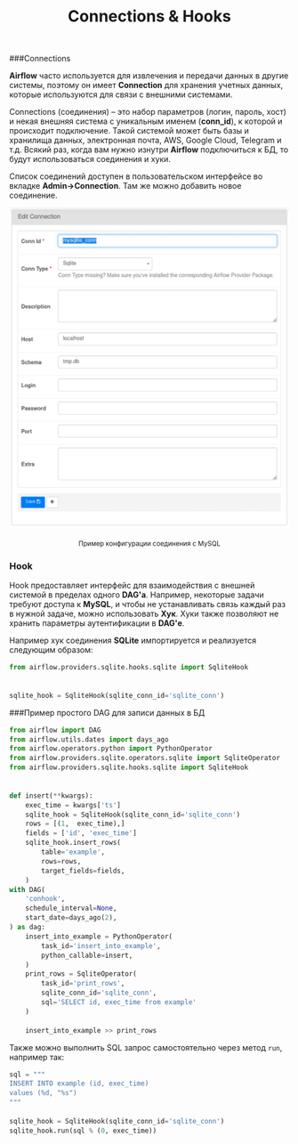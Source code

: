 <h1 align="center">Connections & Hooks</h1>

<br>

###Connections

**Airflow** часто используется для извлечения и передачи данных в другие 
системы, поэтому он имеет **Connection** для 
хранения учетных данных, которые используются для связи с внешними системами.

Connections (соединения) – это набор параметров (логин, пароль, хост) и 
некая внешняя система c уникальным именем (**conn_id**), к которой и 
происходит подключение. Такой системой может быть базы и хранилища 
данных, электронная почта, AWS, Google Cloud, Telegram и т.д. 
Всякий раз, когда вам нужно изнутри **Airflow** подключиться к БД, то 
будут использоваться соединения и хуки.


Список соединений доступен в пользовательском интерфейсе во вкладке 
**Admin->Connection**. Там же можно добавить новое соединение.

![img_1.png](img_1.png)
<p align="center"><small>Пример конфигурации соединения с MySQL</small></p>

### Hook

Hook предоставляет интерфейс для взаимодействия с внешней системой в пределах 
одного **DAG'а**. Например, некоторые задачи требуют доступа к **MySQL**, и чтобы не 
устанавливать связь каждый раз в нужной задаче, можно использовать **Хук**. 
Хуки также позволяют не хранить параметры аутентификации в **DAG'е**.

Например хук соединения **SQLite** импортируется и реализуется следующим образом:

```Python
from airflow.providers.sqlite.hooks.sqlite import SqliteHook


sqlite_hook = SqliteHook(sqlite_conn_id='sqlite_conn')
```

###Пример простого DAG для записи данных в БД

```python
from airflow import DAG
from airflow.utils.dates import days_ago
from airflow.operators.python import PythonOperator
from airflow.providers.sqlite.operators.sqlite import SqliteOperator
from airflow.providers.sqlite.hooks.sqlite import SqliteHook


def insert(**kwargs):
    exec_time = kwargs['ts']
    sqlite_hook = SqliteHook(sqlite_conn_id='sqlite_conn')
    rows = [(1,  exec_time),]
    fields = ['id', 'exec_time']
    sqlite_hook.insert_rows(
        table='example',
        rows=rows,
        target_fields=fields,
    )
with DAG(
    'conhook',
    schedule_interval=None,
    start_date=days_ago(2),
) as dag:
    insert_into_example = PythonOperator(
        task_id='insert_into_example',
        python_callable=insert,
    )
    print_rows = SqliteOperator(
        task_id='print_rows',
        sqlite_conn_id='sqlite_conn',
        sql='SELECT id, exec_time from example'
    )
    
    insert_into_example >> print_rows
```

Также можно выполнить SQL запрос самостоятельно через метод `run`, например так:


```Python
sql = """
INSERT INTO example (id, exec_time)
values (%d, "%s")
"""

sqlite_hook = SqliteHook(sqlite_conn_id='sqlite_conn')
sqlite_hook.run(sql % (0, exec_time))
```